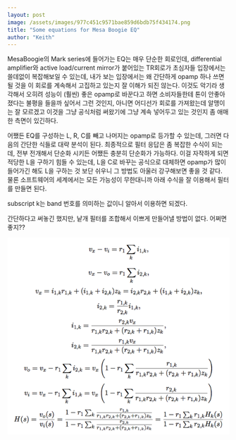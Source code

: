 ```yaml
---
layout: post
image: /assets/images/977c451c9571bae859d6bdb75f434174.png
title: "Some equations for Mesa Boogie EQ"
author: "Keith"
---
```



MesaBoogie의 Mark series에 들어가는 EQ는 매우 단순한 회로인데, differential amplifier와 active load/current mirror가 붙어있는 TR회로가 초심자들 입장에서는 쓸데없이 복잡해보일 수 있는데, 내가 보는 입장에서는 왜 간단하게 opamp 하나 쓰면 될 것을 이 회로를 계속해서 고집하고 있는지 잘 이해가 되진 않는다. 이것도 악기라 생각해서 오히려 성능이 (훨씬) 좋은 opamp로 바꾼다고 하면 소비자들한테 톤이 안좋아졌다는 불평을 들을까 싶어서 그런 것인지, 아니면 어디선가 회로를 가져왔는데 알맹이는 잘 모르겠고 이것을 그냥 공식처럼 써왔기에 그냥 계속 넣어두고 있는 것인지 좀 애매한 측면이 있긴하다.




어쨌든 EQ를 구성하는 L, R, C를 빼고 나머지는 opamp로 등가할 수 있는데, 그러면 다음의 간단한 식들로 대략 분석이 된다. 최종적으로 필터 응답은 좀 복잡한 수식이 되는데, 전부 전개해서 단순화 시키든 어쨌든 충분히 단순화가 가능하다. 이걸 자작하게 되면 적당한 L을 구하기 힘들 수 있는데, L을 C로 바꾸는 공식으로 대체하면 opamp가 많이 들어가긴 해도 L을 구하는 것 보단 쉬우니 그 방법도 아울러 강구해보면 좋을 것 같다. 물론 소프트웨어의 세계에서는 모든 가능성이 무한대니까 아래 수식을 잘 이용해서 필터를 만들면 된다.




subscript k는 band 번호를 의미하는 값이니 알아서 이용하면 되겠다.




간단하다고 써놓긴 했지만, 낱개 필터를 조합해서 이쁘게 만들어낼 방법이 없다. 어쩌면 좋지??






![image](/assets/images/977c451c9571bae859d6bdb75f434174.png)










